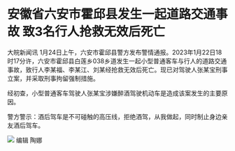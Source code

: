 # 安徽省六安市霍邱县发生一起道路交通事故 致3名行人抢救无效后死亡

大皖新闻讯
1月24日上午，六安市霍邱县警方发布警情通报。2023年1月22日18时17分许，六安市霍邱县白莲乡038乡道发生一起小型普通客车与行人的道路交通事故，致行人李某福、李某江、刘某经抢救无效后死亡。现已对驾驶人张某宝刑事立案，并采取刑事拘留强制措施。

经初查，小型普通客车驾驶人张某宝涉嫌醉酒驾驶机动车是造成该案发生的主要原因。

警方警示：酒后驾车是不可碰触的高压线，拒绝酒驾，从我做起，同时制止身边亲友酒后驾车。

![](https://inews.gtimg.com/newsapp_bt/0/15625071415/1000)
编辑 陶娜


